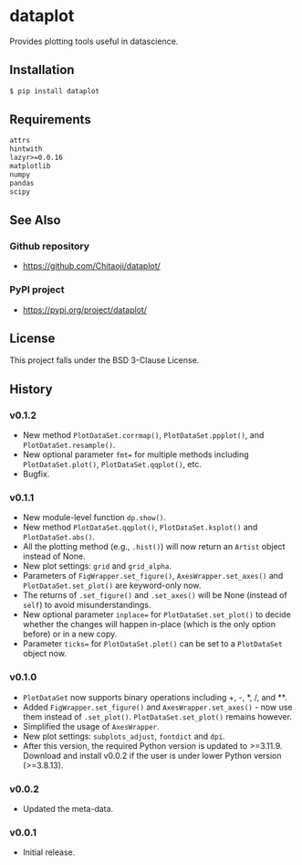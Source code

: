 # dataplot
Provides plotting tools useful in datascience.

## Installation
```sh
$ pip install dataplot
```

## Requirements
```txt
attrs
hintwith
lazyr>=0.0.16
matplotlib
numpy
pandas
scipy
```

## See Also
### Github repository
* https://github.com/Chitaoji/dataplot/

### PyPI project
* https://pypi.org/project/dataplot/

## License
This project falls under the BSD 3-Clause License.

## History

### v0.1.2
* New method `PlotDataSet.corrmap()`, `PlotDataSet.ppplot()`, and `PlotDataSet.resample()`.
* New optional parameter `fmt=` for multiple methods including `PlotDataSet.plot()`, `PlotDataSet.qqplot()`, etc.
* Bugfix.

### v0.1.1
* New module-level function `dp.show()`.
* New method `PlotDataSet.qqplot()`, `PlotDataSet.ksplot()` and `PlotDataSet.abs()`.
* All the plotting method (e.g., `.hist()`) will now return an `Artist` object instead of None.
* New plot settings: `grid` and `grid_alpha`.
* Parameters of `FigWrapper.set_figure()`, `AxesWrapper.set_axes()` and `PlotDataSet.set_plot()` are keyword-only now.
* The returns of `.set_figure()` and `.set_axes()` will be None (instead of `self`) to avoid misunderstandings.
* New optional parameter `inplace=` for `PlotDataSet.set_plot()` to decide whether the changes will happen in-place (which is the only option before) or in a new copy.
* Parameter `ticks=` for `PlotDataSet.plot()` can be set to a `PlotDataSet` object now.

### v0.1.0
* `PlotDataSet` now supports binary operations including +, -, *, /, and **.
* Added `FigWrapper.set_figure()` and `AxesWrapper.set_axes()` - now use them instead of `.set_plot()`. `PlotDataSet.set_plot()` remains however.
* Simplified the usage of `AxesWrapper`.
* New plot settings: `subplots_adjust`, `fontdict` and `dpi`.
* After this version, the required Python version is updated to >=3.11.9. Download and install v0.0.2 if the user is under lower Python version (>=3.8.13).

### v0.0.2
* Updated the meta-data.

### v0.0.1
* Initial release.
